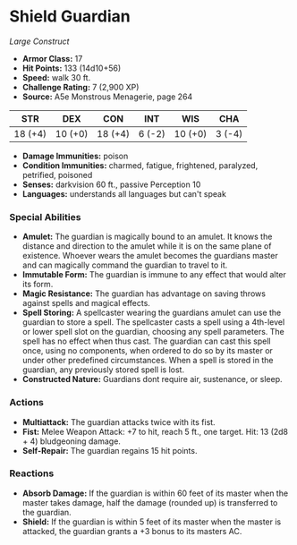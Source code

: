 # Shield Guardian

*Large* *Construct*

- **Armor Class:** 17
- **Hit Points:** 133 (14d10+56)
- **Speed:** walk 30 ft.
- **Challenge Rating:** 7 (2,900 XP)
- **Source:** A5e Monstrous Menagerie, page 264

| STR | DEX | CON | INT | WIS | CHA |
| --- | --- | --- | --- | --- | --- |
| 18 (+4) | 10 (+0) | 18 (+4) | 6 (-2) | 10 (+0) | 3 (-4) |

- **Damage Immunities:** poison
- **Condition Immunities:** charmed, fatigue, frightened, paralyzed, petrified, poisoned
- **Senses:** darkvision 60 ft., passive Perception 10
- **Languages:** understands all languages but can't speak

### Special Abilities

- **Amulet:** The guardian is magically bound to an amulet. It knows the distance and direction to the amulet while it is on the same plane of existence. Whoever wears the amulet becomes the guardians master and can magically command the guardian to travel to it.
- **Immutable Form:** The guardian is immune to any effect that would alter its form.
- **Magic Resistance:** The guardian has advantage on saving throws against spells and magical effects.
- **Spell Storing:** A spellcaster wearing the guardians amulet can use the guardian to store a spell. The spellcaster casts a spell using a 4th-level or lower spell slot on the guardian, choosing any spell parameters. The spell has no effect when thus cast. The guardian can cast this spell once, using no components, when ordered to do so by its master or under other predefined circumstances. When a spell is stored in the guardian, any previously stored spell is lost.
- **Constructed Nature:** Guardians dont require air, sustenance, or sleep.

### Actions

- **Multiattack:** The guardian attacks twice with its fist.
- **Fist:** Melee Weapon Attack: +7 to hit, reach 5 ft., one target. Hit: 13 (2d8 + 4) bludgeoning damage.
- **Self-Repair:** The guardian regains 15 hit points.

### Reactions

- **Absorb Damage:** If the guardian is within 60 feet of its master when the master takes damage, half the damage (rounded up) is transferred to the guardian.
- **Shield:** If the guardian is within 5 feet of its master when the master is attacked, the guardian grants a +3 bonus to its masters AC.


